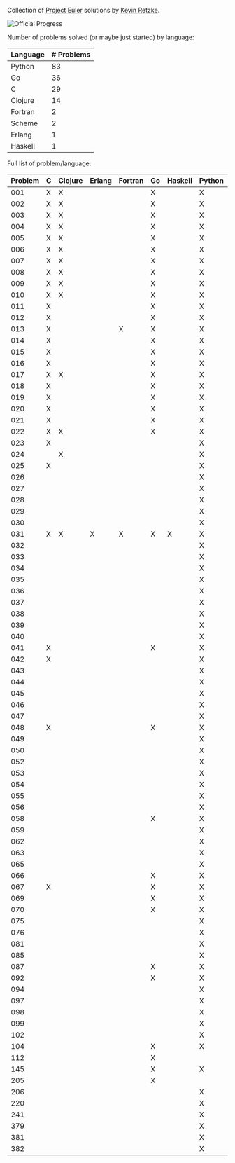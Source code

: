 Collection of [Project Euler](http://www.projecteuler.net) 
solutions by [Kevin Retzke](retzkek@gmail.com).

![Official Progress](http://projecteuler.net/profile/retzkek.png)

Number of problems solved (or maybe just started) by language:

Language |# Problems
-------- |----------
  Python |    83
      Go |    36
       C |    29
 Clojure |    14
 Fortran |     2
  Scheme |     2
  Erlang |     1
 Haskell |     1

Full list of problem/language:

Problem |       C  | Clojure  |  Erlang  | Fortran  |      Go  | Haskell  |  Python  |  Scheme 
------- | -------- | -------- | -------- | -------- | -------- | -------- | -------- | --------
    001 |       X  |       X  |          |          |       X  |          |       X  |       X 
    002 |       X  |       X  |          |          |       X  |          |       X  |         
    003 |       X  |       X  |          |          |       X  |          |       X  |         
    004 |       X  |       X  |          |          |       X  |          |       X  |         
    005 |       X  |       X  |          |          |       X  |          |       X  |         
    006 |       X  |       X  |          |          |       X  |          |       X  |         
    007 |       X  |       X  |          |          |       X  |          |       X  |         
    008 |       X  |       X  |          |          |       X  |          |       X  |         
    009 |       X  |       X  |          |          |       X  |          |       X  |         
    010 |       X  |       X  |          |          |       X  |          |       X  |         
    011 |       X  |          |          |          |       X  |          |       X  |         
    012 |       X  |          |          |          |       X  |          |       X  |         
    013 |       X  |          |          |       X  |       X  |          |       X  |         
    014 |       X  |          |          |          |       X  |          |       X  |         
    015 |       X  |          |          |          |       X  |          |       X  |         
    016 |       X  |          |          |          |       X  |          |       X  |         
    017 |       X  |       X  |          |          |       X  |          |       X  |         
    018 |       X  |          |          |          |       X  |          |       X  |         
    019 |       X  |          |          |          |       X  |          |       X  |         
    020 |       X  |          |          |          |       X  |          |       X  |         
    021 |       X  |          |          |          |       X  |          |       X  |         
    022 |       X  |       X  |          |          |       X  |          |       X  |         
    023 |       X  |          |          |          |          |          |       X  |         
    024 |          |       X  |          |          |          |          |       X  |         
    025 |       X  |          |          |          |          |          |       X  |         
    026 |          |          |          |          |          |          |       X  |         
    027 |          |          |          |          |          |          |       X  |         
    028 |          |          |          |          |          |          |       X  |         
    029 |          |          |          |          |          |          |       X  |         
    030 |          |          |          |          |          |          |       X  |         
    031 |       X  |       X  |       X  |       X  |       X  |       X  |       X  |       X 
    032 |          |          |          |          |          |          |       X  |         
    033 |          |          |          |          |          |          |       X  |         
    034 |          |          |          |          |          |          |       X  |         
    035 |          |          |          |          |          |          |       X  |         
    036 |          |          |          |          |          |          |       X  |         
    037 |          |          |          |          |          |          |       X  |         
    038 |          |          |          |          |          |          |       X  |         
    039 |          |          |          |          |          |          |       X  |         
    040 |          |          |          |          |          |          |       X  |         
    041 |       X  |          |          |          |       X  |          |       X  |         
    042 |       X  |          |          |          |          |          |       X  |         
    043 |          |          |          |          |          |          |       X  |         
    044 |          |          |          |          |          |          |       X  |         
    045 |          |          |          |          |          |          |       X  |         
    046 |          |          |          |          |          |          |       X  |         
    047 |          |          |          |          |          |          |       X  |         
    048 |       X  |          |          |          |       X  |          |       X  |         
    049 |          |          |          |          |          |          |       X  |         
    050 |          |          |          |          |          |          |       X  |         
    052 |          |          |          |          |          |          |       X  |         
    053 |          |          |          |          |          |          |       X  |         
    054 |          |          |          |          |          |          |       X  |         
    055 |          |          |          |          |          |          |       X  |         
    056 |          |          |          |          |          |          |       X  |         
    058 |          |          |          |          |       X  |          |       X  |         
    059 |          |          |          |          |          |          |       X  |         
    062 |          |          |          |          |          |          |       X  |         
    063 |          |          |          |          |          |          |       X  |         
    065 |          |          |          |          |          |          |       X  |         
    066 |          |          |          |          |       X  |          |       X  |         
    067 |       X  |          |          |          |       X  |          |       X  |         
    069 |          |          |          |          |       X  |          |       X  |         
    070 |          |          |          |          |       X  |          |       X  |         
    075 |          |          |          |          |          |          |       X  |         
    076 |          |          |          |          |          |          |       X  |         
    081 |          |          |          |          |          |          |       X  |         
    085 |          |          |          |          |          |          |       X  |         
    087 |          |          |          |          |       X  |          |       X  |         
    092 |          |          |          |          |       X  |          |       X  |         
    094 |          |          |          |          |          |          |       X  |         
    097 |          |          |          |          |          |          |       X  |         
    098 |          |          |          |          |          |          |       X  |         
    099 |          |          |          |          |          |          |       X  |         
    102 |          |          |          |          |          |          |       X  |         
    104 |          |          |          |          |       X  |          |       X  |         
    112 |          |          |          |          |       X  |          |          |         
    145 |          |          |          |          |       X  |          |       X  |         
    205 |          |          |          |          |       X  |          |          |         
    206 |          |          |          |          |          |          |       X  |         
    220 |          |          |          |          |          |          |       X  |         
    241 |          |          |          |          |          |          |       X  |         
    379 |          |          |          |          |          |          |       X  |         
    381 |          |          |          |          |          |          |       X  |         
    382 |          |          |          |          |          |          |       X  |         



